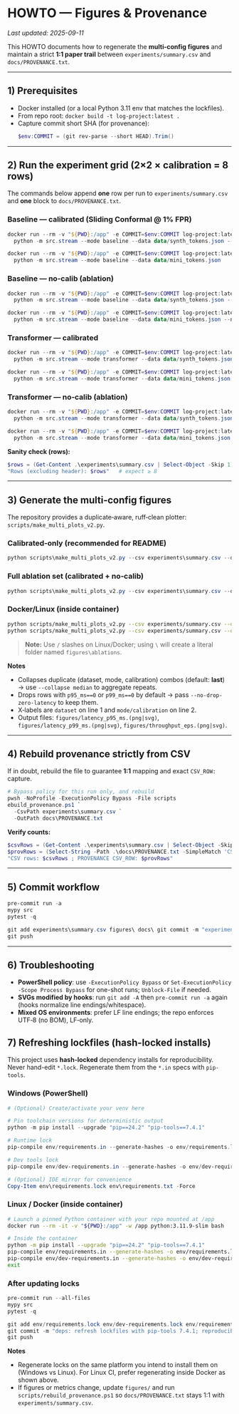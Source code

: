 # HOWTO — Figures & Provenance
_Last updated: 2025-09-11_

This HOWTO documents how to regenerate the **multi‑config figures** and maintain a strict **1:1 paper trail** between `experiments/summary.csv` and `docs/PROVENANCE.txt`.

---

## 1) Prerequisites
- Docker installed (or a local Python 3.11 env that matches the lockfiles).
- From repo root: `docker build -t log-project:latest .`
- Capture commit short SHA (for provenance):
  ```powershell
  $env:COMMIT = (git rev-parse --short HEAD).Trim()
  ```

---

## 2) Run the experiment grid (2×2 × calibration = 8 rows)
The commands below append **one** row per run to `experiments/summary.csv` and **one** block to `docs/PROVENANCE.txt`.

### Baseline — calibrated (Sliding Conformal @ 1% FPR)
```powershell
docker run --rm -v "${PWD}:/app" -e COMMIT=$env:COMMIT log-project:latest `
  python -m src.stream --mode baseline --data data/synth_tokens.json --labels data/synth_labels.json

docker run --rm -v "${PWD}:/app" -e COMMIT=$env:COMMIT log-project:latest `
  python -m src.stream --mode baseline --data data/mini_tokens.json
```

### Baseline — no‑calib (ablation)
```powershell
docker run --rm -v "${PWD}:/app" -e COMMIT=$env:COMMIT log-project:latest `
  python -m src.stream --mode baseline --data data/synth_tokens.json --labels data/synth_labels.json --no-calib

docker run --rm -v "${PWD}:/app" -e COMMIT=$env:COMMIT log-project:latest `
  python -m src.stream --mode baseline --data data/mini_tokens.json --no-calib
```

### Transformer — calibrated
```powershell
docker run --rm -v "${PWD}:/app" -e COMMIT=$env:COMMIT log-project:latest `
  python -m src.stream --mode transformer --data data/synth_tokens.json --labels data/synth_labels.json

docker run --rm -v "${PWD}:/app" -e COMMIT=$env:COMMIT log-project:latest `
  python -m src.stream --mode transformer --data data/mini_tokens.json
```

### Transformer — no‑calib (ablation)
```powershell
docker run --rm -v "${PWD}:/app" -e COMMIT=$env:COMMIT log-project:latest `
  python -m src.stream --mode transformer --data data/synth_tokens.json --labels data/synth_labels.json --no-calib

docker run --rm -v "${PWD}:/app" -e COMMIT=$env:COMMIT log-project:latest `
  python -m src.stream --mode transformer --data data/mini_tokens.json --no-calib
```

**Sanity check (rows):**
```powershell
$rows = (Get-Content .\experiments\summary.csv | Select-Object -Skip 1).Count
"Rows (excluding header): $rows"   # expect ≥ 8
```

---

## 3) Generate the multi‑config figures
The repository provides a duplicate‑aware, ruff‑clean plotter: `scripts/make_multi_plots_v2.py`.

### Calibrated‑only (recommended for README)
```powershell
python scripts\make_multi_plots_v2.py --csv experiments\summary.csv --outdir figures --fmt png,svg --calibrations conformal --expect 4
```

### Full ablation set (calibrated + no‑calib)
```powershell
python scripts\make_multi_plots_v2.py --csv experiments\summary.csv --outdir figures\ablations --fmt png,svg --expect 8
```

### Docker/Linux (inside container)
```bash
python scripts/make_multi_plots_v2.py --csv experiments/summary.csv --outdir figures --fmt png,svg --calibrations conformal --expect 4
python scripts/make_multi_plots_v2.py --csv experiments/summary.csv --outdir figures/ablations --fmt png,svg --expect 8
```

> **Note:** Use `/` slashes on Linux/Docker; using `\` will create a literal folder named `figures\ablations`.


**Notes**
- Collapses duplicate (dataset, mode, calibration) combos (default: **last**) → use `--collapse median` to aggregate repeats.
- Drops rows with `p95_ms==0` or `p99_ms==0` by default → pass `--no-drop-zero-latency` to keep them.
- X‑labels are `dataset` on line 1 and `mode/calibration` on line 2.
- Output files: `figures/latency_p95_ms.(png|svg)`, `figures/latency_p99_ms.(png|svg)`, `figures/throughput_eps.(png|svg)`.

---

## 4) Rebuild provenance strictly from CSV
If in doubt, rebuild the file to guarantee **1:1** mapping and exact `CSV_ROW:` capture.

```powershell
# Bypass policy for this run only, and rebuild
pwsh -NoProfile -ExecutionPolicy Bypass -File scripts
ebuild_provenance.ps1 `
  -CsvPath experiments\summary.csv `
  -OutPath docs\PROVENANCE.txt
```

**Verify counts:**
```powershell
$csvRows = (Get-Content .\experiments\summary.csv | Select-Object -Skip 1).Count
$provRows = (Select-String -Path .\docs\PROVENANCE.txt -SimpleMatch 'CSV_ROW:').Count
"CSV rows: $csvRows ; PROVENANCE CSV_ROW: $provRows"
```

---

## 5) Commit workflow
```powershell
pre-commit run -a
mypy src
pytest -q

git add experiments\summary.csv figures\ docs\ git commit -m "experiments: add full grid; figures: multi-config; provenance: rebuild 1:1"
git push
```

---

## 6) Troubleshooting
- **PowerShell policy**: use `-ExecutionPolicy Bypass` or `Set-ExecutionPolicy -Scope Process Bypass` for one-shot runs; `Unblock-File` if needed.
- **SVGs modified by hooks**: run `git add -A` then `pre-commit run -a` again (hooks normalize line endings/whitespace).
- **Mixed OS environments**: prefer LF line endings; the repo enforces UTF‑8 (no BOM), LF‑only.

## 7) Refreshing lockfiles (hash-locked installs)

This project uses **hash-locked** dependency installs for reproducibility. Never hand-edit `*.lock`.
Regenerate them from the `*.in` specs with `pip-tools`.

### Windows (PowerShell)

```powershell
# (Optional) Create/activate your venv here

# Pin toolchain versions for deterministic output
python -m pip install --upgrade "pip==24.2" "pip-tools==7.4.1"

# Runtime lock
pip-compile env/requirements.in --generate-hashes -o env/requirements.lock

# Dev tools lock
pip-compile env/dev-requirements.in --generate-hashes -o env/dev-requirements.lock

# (Optional) IDE mirror for convenience
Copy-Item env\requirements.lock env\requirements.txt -Force
```

### Linux / Docker (inside container)

```bash
# Launch a pinned Python container with your repo mounted at /app
docker run --rm -it -v "${PWD}:/app" -w /app python:3.11.9-slim bash

# Inside the container
python -m pip install --upgrade "pip==24.2" "pip-tools==7.4.1"
pip-compile env/requirements.in --generate-hashes -o env/requirements.lock
pip-compile env/dev-requirements.in --generate-hashes -o env/dev-requirements.lock
exit
```

### After updating locks

```powershell
pre-commit run --all-files
mypy src
pytest -q

git add env/requirements.lock env/dev-requirements.lock env/requirements.txt
git commit -m "deps: refresh lockfiles with pip-tools 7.4.1; reproducible, hash-locked"
git push
```

**Notes**
- Regenerate locks on the same platform you intend to install them on (Windows vs Linux). For Linux CI, prefer regenerating inside Docker as shown above.
- If figures or metrics change, update `figures/` and run `scripts/rebuild_provenance.ps1` so `docs/PROVENANCE.txt` stays 1:1 with `experiments/summary.csv`.
